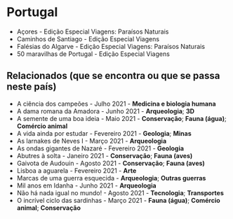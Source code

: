 # Portugal

- Açores - Edição Especial Viagens: Paraísos Naturais
- Caminhos de Santiago - Edição Especial Viagens
- Falésias do Algarve - Edição Especial Viagens: Paraísos Naturais
- 50 maravilhas de Portugal - Edição Especial Viagens

## Relacionados (que se encontra ou que se passa neste país)

- A ciência dos campeões - Julho 2021 - **Medicina e biologia humana**
- A dama romana da Amadora - Junho 2021 - **Arqueologia**; **3D**
- A semente de uma boa ideia - Maio 2021 - **Conservação**; **Fauna (água)**; **Comércio animal**
- A vida ainda por estudar - Fevereiro 2021 - **Geologia**; **Minas**
- As larnakes de Neves I - Março 2021 - **Arqueologia**
- As ondas gigantes de Nazaré - Fevereiro 2021 - **Geologia**
- Abutres à solta - Janeiro 2021 - **Conservação**; **Fauna (aves)**
- Gaivota de Audouin - Agosto 2021 - **Conservação**; **Fauna (aves)**
- Lisboa a aguarela - Fevereiro 2021 - **Arte**
- Marcas de uma guerra esquecida - **Arqueologia**; **Outras guerras**
- Mil anos em Idanha - Junho 2021 - **Arqueologia**
- Não há nada igual no mundo! - Agosto 2021 - **Tecnologia**; **Transportes**
- O incrível ciclo das sardinhas - Março 2021 - **Fauna (água)**; **Comércio animal**; **Conservação**
